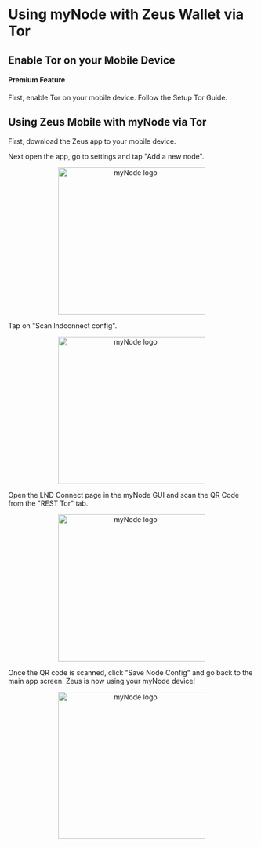 # Using myNode with Zeus Wallet via Tor

## Enable Tor on your Mobile Device

#### Premium Feature

First, enable Tor on your mobile device. Follow the Setup Tor Guide.

## Using Zeus Mobile with myNode via Tor

First, download the Zeus app to your mobile device.

Next open the app, go to settings and tap "Add a new node".

<center>
  <figure>
    <img src="/images/remote-access-tor/zeus-wallet-1.png" alt="myNode logo" style="width: 300px">
  </figure>
</center>

Tap on "Scan lndconnect config".

<center>
  <figure>
    <img src="/images/remote-access-tor/zeus-wallet-2.png" alt="myNode logo" style="width: 300px">
  </figure>
</center>

Open the LND Connect page in the myNode GUI and scan the QR Code from the "REST Tor" tab.

<center>
  <figure>
    <img src="/images/remote-access-tor/zeus-wallet-3.png" alt="myNode logo" style="width: 300px">
  </figure>
</center>

Once the QR code is scanned, click "Save Node Config" and go back to the main app screen. Zeus is now using your myNode device!

<center>
  <figure>
    <img src="/images/remote-access-tor/zeus-wallet-4.png" alt="myNode logo" style="width: 300px">
  </figure>
</center>
